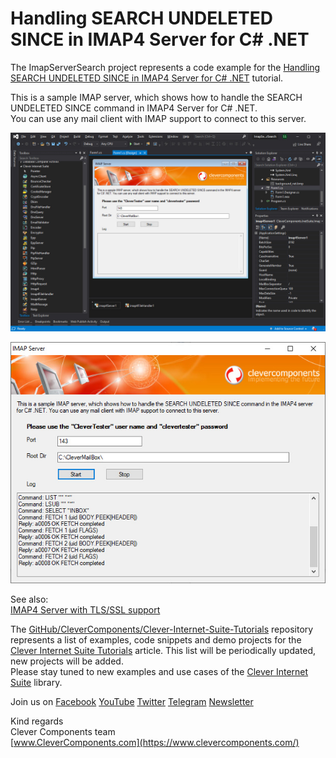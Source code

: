 # Handling SEARCH UNDELETED SINCE in IMAP4 Server for C# .NET

The ImapServerSearch project represents a code example for the [Handling SEARCH UNDELETED SINCE in IMAP4 Server for C# .NET](https://www.clevercomponents.com/portal/kb/a177/handling-search-undeleted-since-in-imap4-server-for-c-_net.aspx) tutorial.   

This is a sample IMAP server, which shows how to handle the SEARCH UNDELETED SINCE command in IMAP4 Server for C# .NET.   
You can use any mail client with IMAP support to connect to this server.   

![Screenshot](imap-server-search-1.jpg)

![Screenshot](imap-server-search-2.jpg)

See also:   
[IMAP4 Server with TLS/SSL support](https://github.com/CleverComponents/Clever-Internet-Suite-Examples/tree/master/CS/ImapServerSSL)   


The [GitHub/CleverComponents/Clever-Internet-Suite-Tutorials](https://github.com/CleverComponents/Clever-Internet-Suite-Tutorials) repository represents a list of examples, code snippets and demo projects for the [Clever Internet Suite Tutorials](https://www.clevercomponents.com/articles/article035/) article. This list will be periodically updated, new projects will be added.   
Please stay tuned to new examples and use cases of the [Clever Internet Suite](https://www.clevercomponents.com/products/inetsuite/) library.

Join us on  [Facebook](https://www.facebook.com/clevercomponents)  [YouTube](https://www.youtube.com/channel/UC9Si4WNQVSeXQMjdEJ8j1fg)  [Twitter](https://twitter.com/CleverComponent)  [Telegram](https://t.me/clevercomponents)  [Newsletter](https://www.clevercomponents.com/home/maillist.asp)   


Kind regards   
Clever Components team   
[www.CleverComponents.com](https://www.clevercomponents.com/)
